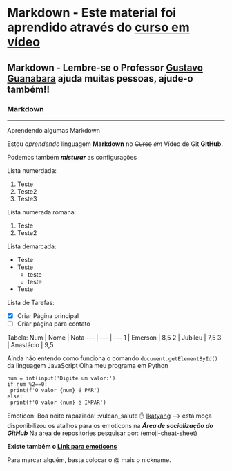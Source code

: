 # Markdown - Este material foi aprendido através do [curso em vídeo](https://www.youtube.com/channel/UCrWvhVmt0Qac3HgsjQK62FQ)
## Markdown - Lembre-se o Professor [Gustavo Guanabara](https://www.instagram.com/gustavoguanabara/) ajuda muitas pessoas, **ajude-o** também!!
### Markdown
---
 Aprendendo algumas Markdown

Estou *aprendendo* linguagem **Markdown** no ~~Curso~~ _em_ Vídeo de Git __GitHub__.

Podemos também __*misturar*__ as configurações

Lista numerdada:
1. Teste
1. Teste2
2. Teste3

Lista numerada romana:
 1. Teste
 2. Teste2

Lista demarcada:
* Teste
* Teste
  * teste
  * teste
* Teste

Lista de Tarefas:
- [x] Criar Página principal
- [ ] Criar página para contato

Tabela:
Num | Nome | Nota
--- | --- | ---
1 | Emerson | 8,5
2 | Jubileu | 7,5
3 | Anastácio | 9,5

Ainda não entendo como funciona o comando `document.getElementById()` da linguagem JavaScript
Olha meu programa em Python
```
num = int(input('Digite um valor:')
if num %2==0:
 print(f'O valor {num} é PAR')
else:
 print(f'O valor {num} é IMPAR')
```

Emoticon:
Boa noite rapaziada! :vulcan_salute :hand:
[Ikatyang](https://github.com/ikatyang) --> esta moça disponibilizou os atalhos para os emoticons na _**Área de socialização do GitHub**_
Na área de repositories pesquisar por: (emoji-cheat-sheet)

**Existe também o [Link para emoticons](https://emojipedia.org/)**

Para marcar alguém, basta colocar o @ mais o nickname.
